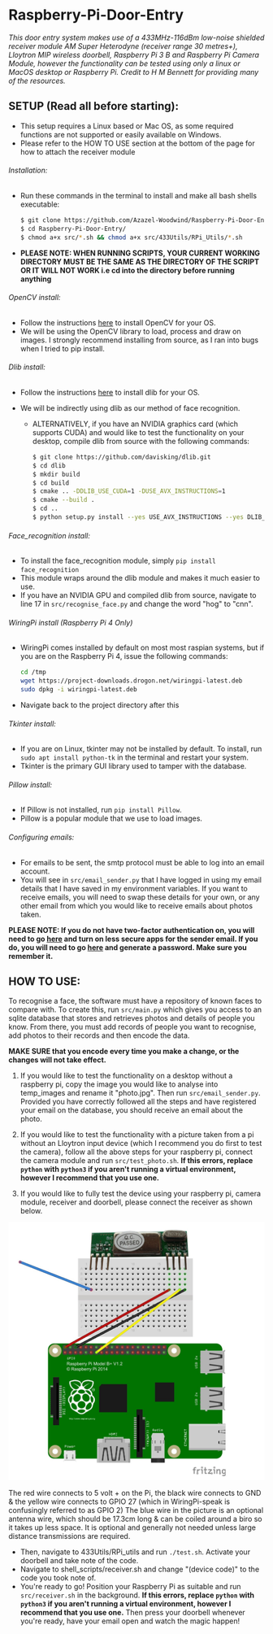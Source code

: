 # Raspberry-Pi-Door-Entry

*This door entry system makes use of a 433MHz-116dBm low-noise shielded receiver module AM Super Heterodyne (receiver range 30 metres+), Lloytron MIP wireless doorbell, Raspberry Pi 3 B and Raspberry Pi Camera Module, however the functionality can be tested using only a linux or MacOS desktop or Raspberry Pi. Credit to H M Bennett for providing many of the resources.*

## SETUP (Read all before starting):

- This setup requires a Linux based or Mac OS, as some required functions are not supported or easily available on Windows.
- Please refer to the HOW TO USE section at the bottom of the page for how to attach the receiver module

###### Installation:
- Run these commands in the terminal to install and make all bash shells executable:
  ```bash
  $ git clone https://github.com/Azazel-Woodwind/Raspberry-Pi-Door-Entry.git
  $ cd Raspberry-Pi-Door-Entry/
  $ chmod a+x src/*.sh && chmod a+x src/433Utils/RPi_Utils/*.sh
  ```
- **PLEASE NOTE: WHEN RUNNING SCRIPTS, YOUR CURRENT WORKING DIRECTORY MUST BE THE SAME AS THE DIRECTORY OF THE SCRIPT OR IT WILL NOT WORK i.e cd into the directory before running anything**

###### OpenCV install:

 - Follow the instructions [here](https://www.pyimagesearch.com/opencv-tutorials-resources-guides/) to install OpenCV for your OS. 
 - We will be using the OpenCV library to load, process and draw on images. I strongly recommend installing from source, as I ran into bugs when I tried to pip install.

###### Dlib install:

 - Follow the instructions [here](https://www.pyimagesearch.com/2018/01/22/install-dlib-easy-complete-guide/) to install dlib for your OS. 

- We will be indirectly using dlib as our method of face recognition.

  - ALTERNATIVELY, if you have an NVIDIA graphics card (which supports CUDA) and would like to test the functionality on your desktop, compile dlib from source with the following commands:

    ```bash
    $ git clone https://github.com/davisking/dlib.git
    $ cd dlib
    $ mkdir build
    $ cd build
    $ cmake .. -DDLIB_USE_CUDA=1 -DUSE_AVX_INSTRUCTIONS=1
    $ cmake --build .
    $ cd ..
    $ python setup.py install --yes USE_AVX_INSTRUCTIONS --yes DLIB_USE_CUDA
    ```

###### Face_recognition install:

 - To install the face_recognition module, simply `pip install face_recognition` 
 - This module wraps around the dlib module and makes it much easier to use.
 - If you have an NVIDIA GPU and compiled dlib from source, navigate to line 17 in `src/recognise_face.py` and change the word "hog" to "cnn".

 ###### WiringPi install (Raspberry Pi 4 Only)
  - WiringPi comes installed by default on most most raspian systems, but if you are on the Raspberry Pi 4, issue the following commands:
    ```bash
    cd /tmp
    wget https://project-downloads.drogon.net/wiringpi-latest.deb
    sudo dpkg -i wiringpi-latest.deb
    ```
  - Navigate back to the project directory after this

###### Tkinter install:

 - If you are on Linux, tkinter may not be installed by default. To install, run `sudo apt install python-tk` in the terminal and restart your system.
 - Tkinter is the primary GUI library used to tamper with the database.

###### Pillow install:

 - If Pillow is not installed, run `pip install Pillow`.
 - Pillow is a popular module that we use to load images.

###### Configuring emails:

 - For emails to be sent, the smtp protocol must be able to log into an email account. 
 - You will see in `src/email_sender.py` that I have logged in using my email details that I have saved in my environment variables. If you want to receive emails, you will need to swap these details for your own, or any other email from which you would like to receive emails about photos taken.

**PLEASE NOTE: If you do not have two-factor authentication on, you will need to go [here](https://myaccount.google.com/lesssecureapps) and turn on less secure apps for the sender email. If you do, you will need to go [here](https://myaccount.google.com/apppasswords) and generate a password. Make sure you remember it.**


## HOW TO USE:

To recognise a face, the software must have a repository of known faces to compare with. To create this, run `src/main.py` which gives you access to an sqlite database that stores and retrieves photos and details of people you know. From there, you must add records of people you want to recognise, add photos to their records and then encode the data. 

**MAKE SURE that you encode every time you make a change, or the changes will not take effect.**

1. If you would like to test the functionality on a desktop without a raspberry pi, copy the image you would like to analyse into temp_images and rename it "photo.jpg". Then run `src/email_sender.py`. Provided you have correctly followed all the steps and have registered your email on the database, you should receive an email about the photo.

2. If you would like to test the functionality with a picture taken from a pi without an Lloytron input device (which I recommend you do first to test the camera), follow all the above steps for your raspberry pi, connect the camera module and run `src/test_photo.sh`. **If this errors, replace `python` with `python3` if you aren't running a virtual environment, however I recommend that you use one.**

3. If you would like to fully test the device using your raspberry pi, camera module, receiver and doorbell, please connect the receiver as shown below.

![Pi diagram](https://github.com/Azazel-Woodwind/Raspberry-Pi-Door-Entry/raw/master/pi_diagram.png)

The red wire connects to 5 volt + on the Pi, the black wire connects to GND & the yellow wire
connects to GPIO 27 (which in WiringPi-speak is confusingly referred to as GPIO 2)
The blue wire in the picture is an optional antenna wire, which should be 17.3cm long & can be
coiled around a biro so it takes up less space. It is optional and generally not needed unless large distance transmissions are required.

- Then, navigate to 433Utils/RPi_utils and run `./test.sh`. Activate your doorbell and take note of the code.
- Navigate to shell_scripts/receiver.sh and change "(device code)" to the code you took note of.
- You're ready to go! Position your Raspberry Pi as suitable and run `src/receiver.sh` in the background. **If this errors, replace `python` with `python3` if you aren't running a virtual environment, however I recommend that you use one.** Then press your doorbell whenever you're ready, have your email open and watch the magic happen!

